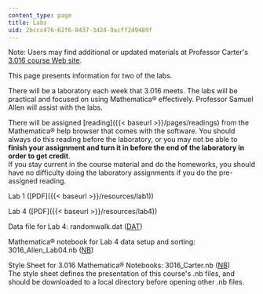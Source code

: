 ```yaml
---
content_type: page
title: Labs
uid: 2bccc476-62f6-8437-3d24-9acff249489f
---
```


Note: Users may find additional or updated materials at Professor Carter's [3.016 course Web site](http://pruffle.mit.edu/3.016).

This page presents information for two of the labs.

There will be a laboratory each week that 3.016 meets. The labs will be practical and focused on using Mathematica® effectively. Professor Samuel Allen will assist with the labs.

There will be assigned [reading]({{< baseurl >}}/pages/readings) from the Mathematica® help browser that comes with the software. You should always do this reading before the laboratory, or you may not be able to **finish your assignment and turn it in before the end of the laboratory in order to get credit**.  
If you stay current in the course material and do the homeworks, you should have no difficulty doing the laboratory assignments if you do the pre-assigned reading.

Lab 1 ([PDF]({{< baseurl >}}/resources/lab1))

Lab 4 ([PDF]({{< baseurl >}}/resources/lab4))

Data file for Lab 4: randomwalk.dat ([DAT](/courses/materials-science-and-engineering/3-016-mathematics-for-materials-scientists-and-engineers-fall-2005/labs/randomwalk.dat))

Mathematica® notebook for Lab 4 data setup and sorting: 3016\_Allen\_Lab04.nb ([NB](/courses/materials-science-and-engineering/3-016-mathematics-for-materials-scientists-and-engineers-fall-2005/labs/3016_Allen_Lab04.nb))

Style Sheet for 3.016 Mathematica® Notebooks: 3016\_Carter.nb ([NB](/courses/materials-science-and-engineering/3-016-mathematics-for-materials-scientists-and-engineers-fall-2005/labs/3016_Carter.nb))  
The style sheet defines the presentation of this course's .nb files, and should be downloaded to a local directory before opening other .nb files.
